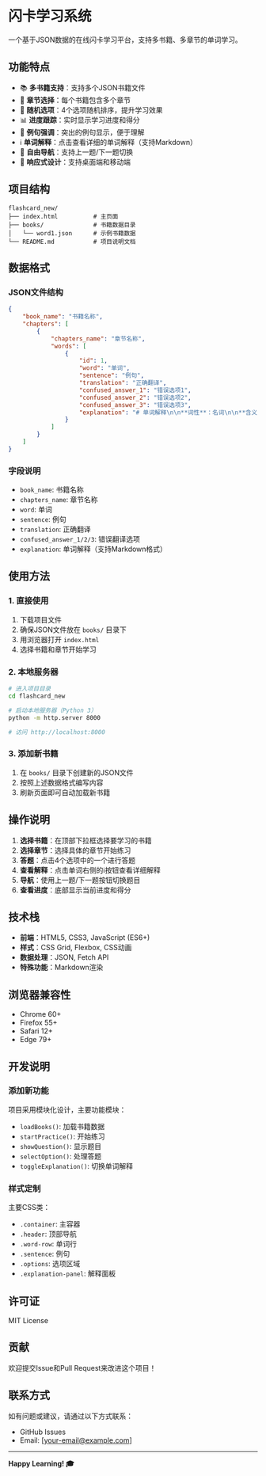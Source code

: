 # 闪卡学习系统

一个基于JSON数据的在线闪卡学习平台，支持多书籍、多章节的单词学习。

## 功能特点

- 📚 **多书籍支持**：支持多个JSON书籍文件
- 📖 **章节选择**：每个书籍包含多个章节
- 🎯 **随机选项**：4个选项随机排序，提升学习效果
- 📊 **进度跟踪**：实时显示学习进度和得分
- 💬 **例句强调**：突出的例句显示，便于理解
- ℹ️ **单词解释**：点击查看详细的单词解释（支持Markdown）
- 🔄 **自由导航**：支持上一题/下一题切换
- 📱 **响应式设计**：支持桌面端和移动端

## 项目结构

```
flashcard_new/
├── index.html          # 主页面
├── books/              # 书籍数据目录
│   └── word1.json      # 示例书籍数据
└── README.md           # 项目说明文档
```

## 数据格式

### JSON文件结构

```json
{
    "book_name": "书籍名称",
    "chapters": [
        {
            "chapters_name": "章节名称",
            "words": [
                {
                    "id": 1,
                    "word": "单词",
                    "sentence": "例句",
                    "translation": "正确翻译",
                    "confused_answer_1": "错误选项1",
                    "confused_answer_2": "错误选项2",
                    "confused_answer_3": "错误选项3",
                    "explanation": "# 单词解释\n\n**词性**：名词\n\n**含义**：..."
                }
            ]
        }
    ]
}
```

### 字段说明

- `book_name`: 书籍名称
- `chapters_name`: 章节名称
- `word`: 单词
- `sentence`: 例句
- `translation`: 正确翻译
- `confused_answer_1/2/3`: 错误翻译选项
- `explanation`: 单词解释（支持Markdown格式）

## 使用方法

### 1. 直接使用

1. 下载项目文件
2. 确保JSON文件放在 `books/` 目录下
3. 用浏览器打开 `index.html`
4. 选择书籍和章节开始学习

### 2. 本地服务器

```bash
# 进入项目目录
cd flashcard_new

# 启动本地服务器（Python 3）
python -m http.server 8000

# 访问 http://localhost:8000
```

### 3. 添加新书籍

1. 在 `books/` 目录下创建新的JSON文件
2. 按照上述数据格式编写内容
3. 刷新页面即可自动加载新书籍

## 操作说明

1. **选择书籍**：在顶部下拉框选择要学习的书籍
2. **选择章节**：选择具体的章节开始练习
3. **答题**：点击4个选项中的一个进行答题
4. **查看解释**：点击单词右侧的ℹ️按钮查看详细解释
5. **导航**：使用上一题/下一题按钮切换题目
6. **查看进度**：底部显示当前进度和得分

## 技术栈

- **前端**：HTML5, CSS3, JavaScript (ES6+)
- **样式**：CSS Grid, Flexbox, CSS动画
- **数据处理**：JSON, Fetch API
- **特殊功能**：Markdown渲染

## 浏览器兼容性

- Chrome 60+
- Firefox 55+
- Safari 12+
- Edge 79+

## 开发说明

### 添加新功能

项目采用模块化设计，主要功能模块：

- `loadBooks()`: 加载书籍数据
- `startPractice()`: 开始练习
- `showQuestion()`: 显示题目
- `selectOption()`: 处理答题
- `toggleExplanation()`: 切换单词解释

### 样式定制

主要CSS类：

- `.container`: 主容器
- `.header`: 顶部导航
- `.word-row`: 单词行
- `.sentence`: 例句
- `.options`: 选项区域
- `.explanation-panel`: 解释面板

## 许可证

MIT License

## 贡献

欢迎提交Issue和Pull Request来改进这个项目！

## 联系方式

如有问题或建议，请通过以下方式联系：

- GitHub Issues
- Email: [your-email@example.com]

---

**Happy Learning! 🎓**